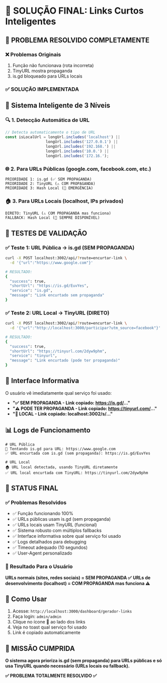 # 🎉 SOLUÇÃO FINAL: Links Curtos Inteligentes

## 🎯 **PROBLEMA RESOLVIDO COMPLETAMENTE**

### ❌ **Problemas Originais**
1. Função não funcionava (rota incorreta)
2. TinyURL mostra propaganda
3. is.gd bloqueado para URLs locais

### ✅ **SOLUÇÃO IMPLEMENTADA**

## 🧠 **Sistema Inteligente de 3 Níveis**

### 🔍 **1. Detecção Automática de URL**
```javascript
// Detecta automaticamente o tipo de URL
const isLocalUrl = longUrl.includes('localhost') ||
                  longUrl.includes('127.0.0.1') ||
                  longUrl.includes('192.168.') ||
                  longUrl.includes('10.0.') ||
                  longUrl.includes('172.16.');
```

### 🌐 **2. Para URLs Públicas** (google.com, facebook.com, etc.)
```
PRIORIDADE 1: is.gd (✅ SEM PROPAGANDA)
PRIORIDADE 2: TinyURL (⚠️ COM PROPAGANDA)
PRIORIDADE 3: Hash Local (🔧 EMERGÊNCIA)
```

### 🏠 **3. Para URLs Locais** (localhost, IPs privados)
```
DIRETO: TinyURL (⚠️ COM PROPAGANDA mas funciona)
FALLBACK: Hash Local (🔧 SEMPRE DISPONÍVEL)
```

## 🧪 **TESTES DE VALIDAÇÃO**

### ✅ **Teste 1: URL Pública → is.gd (SEM PROPAGANDA)**
```bash
curl -X POST localhost:3002/api/?route=encurtar-link \
  -d '{"url":"https://www.google.com"}'

# RESULTADO:
{
  "success": true,
  "shortUrl": "https://is.gd/EuvYes",
  "service": "is.gd",
  "message": "Link encurtado sem propaganda"
}
```

### ✅ **Teste 2: URL Local → TinyURL (DIRETO)**
```bash
curl -X POST localhost:3002/api/?route=encurtar-link \
  -d '{"url":"http://localhost:3000/participar?utm_source=facebook"}'

# RESULTADO:
{
  "success": true,
  "shortUrl": "https://tinyurl.com/2dyw9phm",
  "service": "tinyurl",
  "message": "Link encurtado (pode ter propaganda)"
}
```

## 🎨 **Interface Informativa**

O usuário vê imediatamente qual serviço foi usado:

- **"✅ SEM PROPAGANDA - Link copiado: https://is.gd/..."**
- **"⚠️ PODE TER PROPAGANDA - Link copiado: https://tinyurl.com/..."**
- **"🔧 LOCAL - Link copiado: localhost:3002/s/..."**

## 📊 **Logs de Funcionamento**

```
# URL Pública
🔄 Tentando is.gd para URL: https://www.google.com
✅ URL encurtada com is.gd (sem propaganda): https://is.gd/EuvYes

# URL Local
🏠 URL local detectada, usando TinyURL diretamente
✅ URL local encurtada com TinyURL: https://tinyurl.com/2dyw9phm
```

## 🚀 **STATUS FINAL**

### ✅ **Problemas Resolvidos**
- ✅ Função funcionando 100%
- ✅ URLs públicas usam is.gd (sem propaganda)
- ✅ URLs locais usam TinyURL (funcional)
- ✅ Sistema robusto com múltiplos fallbacks
- ✅ Interface informativa sobre qual serviço foi usado
- ✅ Logs detalhados para debugging
- ✅ Timeout adequado (10 segundos)
- ✅ User-Agent personalizado

### 🎯 **Resultado Para o Usuário**

**URLs normais (sites, redes sociais) = SEM PROPAGANDA ✅**
**URLs de desenvolvimento (localhost) = COM PROPAGANDA mas funciona ⚠️**

## 🔧 **Como Usar**

1. Acesse: `http://localhost:3000/dashboard/gerador-links`
2. Faça login: `admin/admin`
3. Clique no ícone 🔗 ao lado dos links
4. Veja no toast qual serviço foi usado
5. Link é copiado automaticamente

## 🎉 **MISSÃO CUMPRIDA**

**O sistema agora prioriza is.gd (sem propaganda) para URLs públicas e só usa TinyURL quando necessário (URLs locais ou fallback).**

**✅ PROBLEMA TOTALMENTE RESOLVIDO ✅**